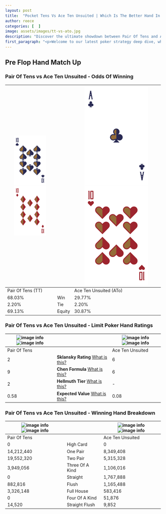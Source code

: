 ```yaml
---
layout: post
title:  "Pocket Tens Vs Ace Ten Unsuited | Which Is The Better Hand In Poker? A Complete Guide"
author: reece
categories: [  ]
image: assets/images/tt-vs-ato.jpg
description: "Discover the ultimate showdown between Pair Of Tens and Ace Ten Unsuited in poker! Uncover the odds, strategies, and scenarios where one hand triumphs over the other. Get ready to up your poker game with this thrilling analysis."
first_paragraph: "<p>Welcome to our latest poker strategy deep dive, where we're pitting two distinct hands against each other in a high-stakes showdown: Pair Of Tens vs Ace Ten Unsuited.</p><p>In the dynamic world of poker, every decision counts, and knowing which hand holds the upper hand is key to your success at the table.</p><p>In this article, we'll dissect these two hands, explore the scenarios where one dominates the other, and equip you with the knowledge to make strategic choices that can tip the odds in your favor.</p><p>Get ready to unravel the intriguing dynamics of these poker hands and elevate your game to new heights.</p>"
---
```




[comment]: # (sp0)

## Pre Flop Hand Match Up

<div class="table hand-ratings" markdown="1"> 



### Pair Of Tens vs Ace Ten Unsuited - Odds Of Winning


    
| ![image info](assets/images/hand1/T.png) ![image info](assets/images/hand1/to.png) |  | ![image info](assets/images/hand2/A.png) ![image info](assets/images/hand2/to.png) |
| -------- | -------- | -------- |
| Pair Of Tens (TT) |  | Ace Ten Unsuited (ATo) |
| 68.03% | Win | 29.77% |
| 2.20% | Tie | 2.20% |
| 69.13% | Equity | 30.87% |




[comment]: # (sp1)



### Pair Of Tens vs Ace Ten Unsuited - Limit Poker Hand Ratings


    
| ![image info](https://www.riverpairs.com/assets/images/hand1/T.png) ![image info](https://www.riverpairs.com/assets/images/hand1/to.png) |  | ![image info](https://www.riverpairs.com/assets/images/hand2/A.png) ![image info](https://www.riverpairs.com/assets/images/hand2/to.png) |
| -------- | -------- | -------- |
| Pair Of Tens |  | Ace Ten Unsuited |
| 2 | **Sklansky Rating** [What is this?](/sklansky-rating-explained) | 6 |
| 9 | **Chen Formula** [What is this?](/chen-formula-explained) | 6 |
| 2 | **Hellmuth Tier** [What is this?](/Hellmuth-tier-explained) | - |
| 0.58 | **Expected Value** [What is this?](/expected-value-explained) | 0.08 |




[comment]: # (sp2)



### Pair Of Tens vs Ace Ten Unsuited - Winning Hand Breakdown


    
| ![image info](https://www.riverpairs.com/assets/images/hand1/T.png) ![image info](https://www.riverpairs.com/assets/images/hand1/to.png) |  | ![image info](https://www.riverpairs.com/assets/images/hand2/A.png) ![image info](https://www.riverpairs.com/assets/images/hand2/to.png) |
| -------- | -------- | -------- |
| Pair Of Tens |  | Ace Ten Unsuited |
| 0 | High Card | 0 |
| 14,212,440 | One Pair | 8,349,408 |
| 19,552,320 | Two Pair | 5,315,328 |
| 3,949,056 | Three Of A Kind | 1,106,016 |
| 0 | Straight | 1,767,888 |
| 882,816 | Flush | 1,165,488 |
| 3,326,148 | Full House | 583,416 |
| 0 | Four Of A Kind | 51,876 |
| 14,520 | Straight Flush | 9,852 |




[comment]: # (sp3)



</div>

[comment]: # (sp4)



[comment]: # (sp5)

